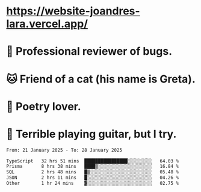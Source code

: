 # https://website-joandres-lara.vercel.app/
# 🐛 Professional reviewer of bugs.
# 🐱 Friend of a cat (his name is Greta).
# 📜 Poetry lover.
# 🎸 Terrible playing guitar, but I try.

<!--START_SECTION:waka-->

```txt
From: 21 January 2025 - To: 28 January 2025

TypeScript   32 hrs 51 mins  ████████████████░░░░░░░░░   64.03 %
Prisma       8 hrs 38 mins   ████▒░░░░░░░░░░░░░░░░░░░░   16.84 %
SQL          2 hrs 48 mins   █▒░░░░░░░░░░░░░░░░░░░░░░░   05.48 %
JSON         2 hrs 11 mins   █░░░░░░░░░░░░░░░░░░░░░░░░   04.26 %
Other        1 hr 24 mins    ▓░░░░░░░░░░░░░░░░░░░░░░░░   02.75 %
```

<!--END_SECTION:waka-->
